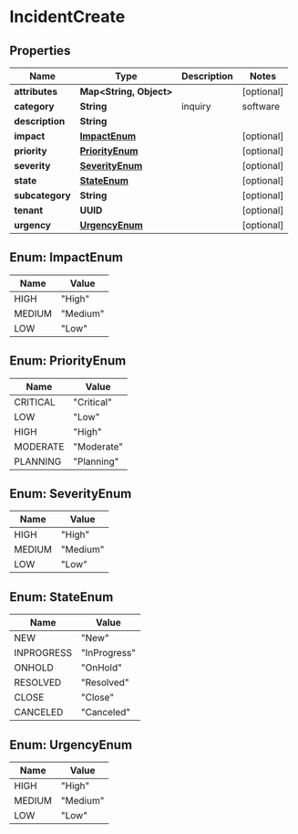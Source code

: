 

# IncidentCreate


## Properties

Name | Type | Description | Notes
------------ | ------------- | ------------- | -------------
**attributes** | **Map&lt;String, Object&gt;** |  |  [optional]
**category** | **String** | inquiry|software|hardware|network|database |  [optional]
**description** | **String** |  | 
**impact** | [**ImpactEnum**](#ImpactEnum) |  |  [optional]
**priority** | [**PriorityEnum**](#PriorityEnum) |  |  [optional]
**severity** | [**SeverityEnum**](#SeverityEnum) |  |  [optional]
**state** | [**StateEnum**](#StateEnum) |  |  [optional]
**subcategory** | **String** |  |  [optional]
**tenant** | **UUID** |  |  [optional]
**urgency** | [**UrgencyEnum**](#UrgencyEnum) |  |  [optional]



## Enum: ImpactEnum

Name | Value
---- | -----
HIGH | &quot;High&quot;
MEDIUM | &quot;Medium&quot;
LOW | &quot;Low&quot;



## Enum: PriorityEnum

Name | Value
---- | -----
CRITICAL | &quot;Critical&quot;
LOW | &quot;Low&quot;
HIGH | &quot;High&quot;
MODERATE | &quot;Moderate&quot;
PLANNING | &quot;Planning&quot;



## Enum: SeverityEnum

Name | Value
---- | -----
HIGH | &quot;High&quot;
MEDIUM | &quot;Medium&quot;
LOW | &quot;Low&quot;



## Enum: StateEnum

Name | Value
---- | -----
NEW | &quot;New&quot;
INPROGRESS | &quot;InProgress&quot;
ONHOLD | &quot;OnHold&quot;
RESOLVED | &quot;Resolved&quot;
CLOSE | &quot;Close&quot;
CANCELED | &quot;Canceled&quot;



## Enum: UrgencyEnum

Name | Value
---- | -----
HIGH | &quot;High&quot;
MEDIUM | &quot;Medium&quot;
LOW | &quot;Low&quot;



